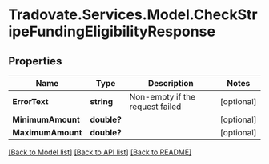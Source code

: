 # Tradovate.Services.Model.CheckStripeFundingEligibilityResponse
## Properties

Name | Type | Description | Notes
------------ | ------------- | ------------- | -------------
**ErrorText** | **string** | Non-empty if the request failed | [optional] 
**MinimumAmount** | **double?** |  | [optional] 
**MaximumAmount** | **double?** |  | [optional] 

[[Back to Model list]](../README.md#documentation-for-models) [[Back to API list]](../README.md#documentation-for-api-endpoints) [[Back to README]](../README.md)

